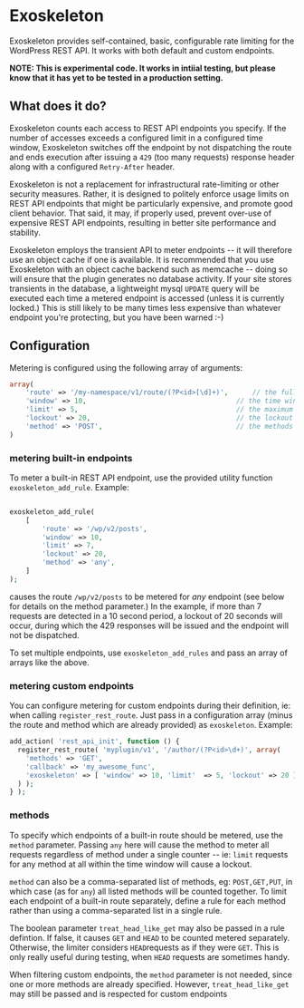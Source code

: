# Exoskeleton
Exoskeleton provides self-contained, basic, configurable rate limiting for the WordPress REST API.  It works with both default and custom endpoints. 

**NOTE:  This is experimental code.  It works in intiial testing, but please know that it has yet to be tested in a production setting.**

## What does it do?
Exoskeleton counts each access to REST API endpoints you specify.  If the number of accesses exceeds a configured limit in a configured time window, Exoskeleton switches off the endpoint by not dispatching the route and ends execution after issuing a `429` (too many requests) response header along with a configured `Retry-After` header.

Exoskeleton is not a replacement for infrastructural rate-limiting or other security measures.  Rather, it is designed to politely enforce usage limits on REST API endpoints that might be particularly expensive, and promote good client behavior.  That said, it may, if properly used, prevent over-use of expensive REST API endpoints, resulting in better site performance and stability.

Exoskeleton employs the transient API to meter endpoints -- it will therefore use an object cache if one is available.  It is recommended that you use Exoskeleton with an object cache backend such as memcache -- doing so will ensure that the plugin generates no database activity.  If your site stores transients in the database, a lightweight mysql `UPDATE` query will be executed each time a metered endpoint is accessed (unless it is currently locked.)  This is still likely to be many times less expensive than whatever endpoint you're protecting, but you have been warned :-)

## Configuration

Metering is configured using the following array of arguments:

```php
array(
	'route' => '/my-namespace/v1/route/(?P<id>[\d]+)',		// the fully namespaced route to be filtered
	'window' => 10,										// the time window in seconds 
	'limit'	=> 5,										// the maximum number of requests allowed in the time window
	'lockout' => 20,									// the lockout time in seconds
	'method' => 'POST',									// the methods (endpoints) to meter.  'any' may be used to meter all methods for a route
)
```

### metering built-in endpoints

To meter a built-in REST API endpoint, use the provided utility function `exoskeleton_add_rule`.
Example:

```php

exoskeleton_add_rule(
	[
		'route' => '/wp/v2/posts',
		'window' => 10,
		'limit'	=> 7,
		'lockout' => 20,
		'method' => 'any',
	]
);
```
causes the route `/wp/v2/posts` to be metered for _any_ endpoint (see below for details on the method parameter.)  In the example, if more than 7 requests are detected in a 10 second period, a lockout of 20 seconds will occur, during which the 429 responses will be issued and the endpoint will not be dispatched.

To set multiple endpoints, use `exoskeleton_add_rules` and pass an array of arrays like the above.

### metering custom endpoints

You can configure metering for custom endpoints during their definition, ie: when calling `register_rest_route`.  Just pass in a configuration array (minus the route and method which are already provided) as `exoskeleton`.   Example:

```php
add_action( 'rest_api_init', function () {
  register_rest_route( 'myplugin/v1', '/author/(?P<id>\d+)', array(
    'methods' => 'GET',
    'callback' => 'my_awesome_func',
    'exoskeleton' => [ 'window' => 10, 'limit'	=> 5, 'lockout' => 20 ],
  ) );
} );
```

### methods

To specify which endpoints of a built-in route should be metered, use the `method` parameter.  Passing `any` here will cause the method to meter all requests regardless of method under a single counter -- ie: `limit` requests for any method at all within the time window will cause a lockout.

`method` can also be a comma-separated list of methods, eg: `POST,GET,PUT`, in which case (as for `any`) all listed methods will be counted together.  To limit each endpoint of a built-in route separately, define a rule for each method rather than using a comma-separated list in a single rule.

The boolean parameter `treat_head_like_get` may also be passed in a rule defintion.  If false, it causes `GET` and `HEAD` to be counted metered separately.  Otherwise, the limiter considers `HEAD`requests as if they were `GET`.  This is only really useful during testing, when `HEAD` requests are sometimes handy.

When filtering custom endpoints, the `method` parameter is not needed, since one or more methods are already specified.  However, `treat_head_like_get` may still be passed and is respected for custom endpoints